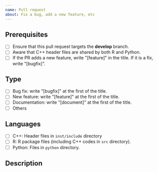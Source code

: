 ```yaml
---
name: Pull request
about: Fix a bug, add a new feature, etc
---
```


## Prerequisites

- [ ] Ensure that this pull request targets the **develop** branch.
- [ ] Aware that C++ header files are shared by both R and Python.
- [ ] If the PR adds a new feature, write "[feature]" in the title. If it is a fix, write "[bugfix]".

## Type

- [ ] Bug fix: write "[bugfix]" at the first of the title.
- [ ] New feature: write "[feature]" at the first of the title.
- [ ] Documentation: write "[document]" at the first of the title.
- [ ] Others

## Languages

- [ ] C++: Header files in `inst/include` directory
- [ ] R: R package files (including C++ codes in `src` directory).
- [ ] Python: Files in `python` directory.

## Description
